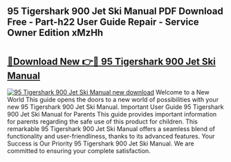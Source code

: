 ## 95 Tigershark 900 Jet Ski Manual PDF Download Free - Part-h22 User Guide Repair - Service Owner Edition xMzHh

# <h2><a href="http://bc73486.oget.top/?id=95+Tigershark+900+Jet+Ski+Manual">🔗Download New 👉🔴 95 Tigershark 900 Jet Ski Manual</a></h2>

[![95 Tigershark 900 Jet Ski Manual new download](https://i.imgur.com/5g1atiW.png)](http://bc73486.oget.top/?id=95+Tigershark+900+Jet+Ski+Manual)
Welcome to a New World This guide opens the doors to a new world of possibilities with your new 95 Tigershark 900 Jet Ski Manual. Important User Guide 95 Tigershark 900 Jet Ski Manual for Parents This guide provides important information for parents regarding the safe use of this product for children. This remarkable 95 Tigershark 900 Jet Ski Manual offers a seamless blend of functionality and user-friendliness, thanks to its advanced features. Your Success is Our Priority 95 Tigershark 900 Jet Ski Manual. We are committed to ensuring your complete satisfaction.
